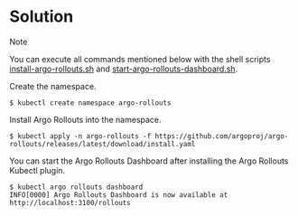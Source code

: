 # Solution

> [!NOTE]
> You can execute all commands mentioned below with the shell scripts [install-argo-rollouts.sh](./install-argo-rollouts.sh) and [start-argo-rollouts-dashboard.sh](./start-argo-rollouts-dashboard.sh).

Create the namespace.

```
$ kubectl create namespace argo-rollouts
```

Install Argo Rollouts into the namespace.

```
$ kubectl apply -n argo-rollouts -f https://github.com/argoproj/argo-rollouts/releases/latest/download/install.yaml
```

You can start the Argo Rollouts Dashboard after installing the Argo Rollouts Kubectl plugin.

```
$ kubectl argo rollouts dashboard
INFO[0000] Argo Rollouts Dashboard is now available at http://localhost:3100/rollouts
```